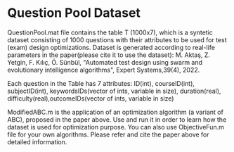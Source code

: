 # Question Pool Dataset
QuestionPool.mat file contains the table T (1000x7), which is a syntetic dataset consisting of 1000 questions with their attributes to be used for test (exam) design optimizations. Dataset is generated according to real-life parameters in the paper(please cite it to use the dataset): M. Aktaş, Z. Yetgin, F. Kılıç, Ö. Sünbül, "Automated test design using swarm and evolutionary intelligence algorithms", Expert Systems,39(4), 2022.

Each question in the Table has 7 attributes: ID(int), courseID(int), subjectID(int), keywordsIDs(vector of ints, variable in size), duration(real), difficulty(real),outcomeIDs(vector of ints, variable in size)

ModifiedABC.m is the application of an optimization algorithm (a variant of ABC), proposed in the paper above. Use and run it in order to learn how the dataset is used for optimization purpose. You can also use ObjectiveFun.m file for your own algorithms. Please refer and cite the paper above for detailed information. 
